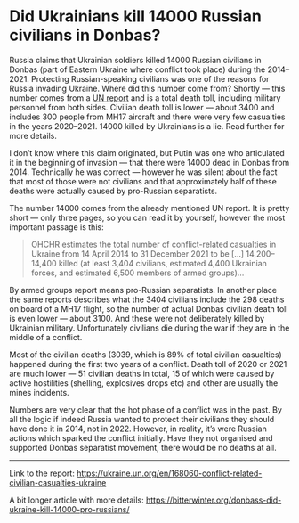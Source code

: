 # Did Ukrainians kill 14000 Russian civilians in Donbas?

Russia claims that Ukrainian soldiers killed 14000 Russian civilians in Donbas (part of Eastern Ukraine where conflict took place) during the 2014–2021. 
Protecting Russian-speaking civilians was one of the reasons for Russia invading Ukraine. 
Where did this number come from? 
Shortly — this number comes from a [UN report](https://ukraine.un.org/en/168060-conflict-related-civilian-casualties-ukraine) and is a total death toll, including military personnel from both sides. 
Civilian death toll is lower — about 3400 and includes 300 people from MH17 aircraft and there were very few casualties in the years 2020–2021. 
14000 killed by Ukrainians is a lie. 
Read further for more details.

I don’t know where this claim originated, but Putin was one who articulated it in the beginning of invasion — that there were 14000 dead in Donbas from 2014. 
Technically he was correct — however he was silent about the fact that most of those were not civilians and that approximately half of these deaths were actually caused by pro-Russian separatists.

The number 14000 comes from the already mentioned UN report. 
It is pretty short — only three pages, so you can read it by yourself, however the most important passage is this:

> OHCHR estimates the total number of conflict-related casualties in Ukraine from 14 April 2014 to 31 December 2021 to be […] 14,200–14,400 killed (at least 3,404 civilians, estimated 4,400 Ukrainian forces, and estimated 6,500 members of armed groups)…

By armed groups report means pro-Russian separatists. 
In another place the same reports describes what the 3404 civilians include the 298 deaths on board of a MH17 flight, so the number of actual Donbas civilian death toll is even lower — about 3100. 
And these were not deliberately killed by Ukrainian military. 
Unfortunately civilians die during the war if they are in the middle of a conflict.

Most of the civilian deaths (3039, which is 89% of total civilian casualties) happened during the first two years of a conflict. 
Death toll of 2020 or 2021 are much lower — 51 civilian deaths in total, 15 of which were caused by active hostilities (shelling, explosives drops etc) and other are usually the mines incidents.

Numbers are very clear that the hot phase of a conflict was in the past. 
By all the logic if indeed Russia wanted to protect their civilians they should have done it in 2014, not in 2022. 
However, in reality, it’s were Russian actions which sparked the conflict initially. 
Have they not organised and supported Donbas separatist movement, there would be no deaths at all.

---

Link to the report: https://ukraine.un.org/en/168060-conflict-related-civilian-casualties-ukraine

A bit longer article with more details: https://bitterwinter.org/donbass-did-ukraine-kill-14000-pro-russians/

